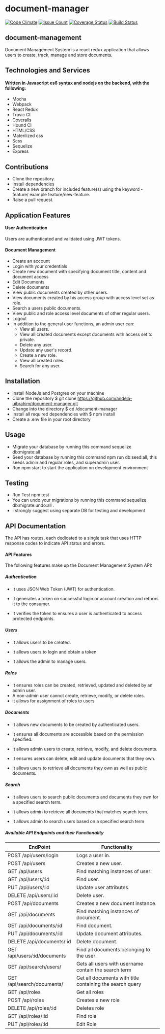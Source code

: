 # document-manager
[![Code Climate](https://codeclimate.com/github/andela-uibrahim/document-manager/badges/gpa.svg)](https://codeclimate.com/github/andela-uibrahim/document-manager)
[![Issue Count](https://codeclimate.com/github/andela-uibrahim/document-manager/badges/issue_count.svg)](https://codeclimate.com/github/andela-uibrahim/document-manager)
[![Coverage Status](https://coveralls.io/repos/github/andela-uibrahim/document-manager/badge.svg)](https://coveralls.io/github/andela-uibrahim/document-manager)
[![Build Status](https://travis-ci.org/andela-uibrahim/document-manager.svg?branch=development)](https://travis-ci.org/andela-uibrahim/document-manager)

## document-management

Document Management System is a react redux application that allows users to create, track, manage and store documents.

## Technologies and Services

#### Written in Javascript es6 syntax and nodejs on the backend, with the following:

- Mocha
- Webpack
- React Redux
- Travic CI
- Coveralls
- Hound CI
- HTML/CSS
- Materilized css
- Scss
- Sequelize
- Express

## Contributions

- Clone the repository.
- Install dependencies
- Create a new branch for included feature(s) using the keyword - feature/ example feature/new-feature.
- Raise a pull request.

## Application Features

#### User Authentication

Users are authenticated and validated using JWT tokens.

#### Document Management

- Create an account
- Login with your credentials
- Create new document with specifying document title, content and document access
- Edit Documents
- Delete documents
- View public documents created by other users.
- View documents created by his access group with access level set as role.
- Search a users public documents.
- View public and role access level documents of other regular users.
- Logout
- In addition to the general user functions, an admin user can:
    * View all users.
    * View all created documents except documents with access set to private.
    * Delete any user.
    * Update any user's record.
    * Create a new role.
    * View all created roles.
    * Search for any user.


## Installation

- Install NodeJs and Postgres on your machine
- Clone the repository $ git clone https://github.com/andela-uibrahim/document-manager.git
- Change into the directory $ cd /document-manager
- Install all required dependencies with $ npm install
- Create a .env file in your root directory

## Usage

- Migrate your database by running this command sequelize db:migrate:all
- Seed your database by running this command npm run db:seed:all, this seeds admin and regular roles, and superadmin user.
- Run npm start to start the application on development environment

## Testing

- Run Test npm test
- You can undo your migrations by running this command sequelize db:migrate:undo:all .
- I strongly suggest using separate DB for testing and development

## API Documentation

The API has routes, each dedicated to a single task that uses HTTP response codes to indicate API status and errors.

#### API Features

The following features make up the Document Management System API:

##### Authentication

- It uses JSON Web Token (JWT) for authentication.

- It generates a token on successful login or account creation and returns it to the consumer.

- It verifies the token to ensures a user is authenticated to access protected endpoints.

##### Users

- It allows users to be created.

- It allows users to login and obtain a token

- It allows the admin to manage users.

##### Roles

- It ensures roles can be created, retrieved, updated and deleted by an admin user.
- A non-admin user cannot create, retrieve, modify, or delete roles.
- it allows for assignment of roles to users

##### Documents

- It allows new documents to be created by authenticated users.

- It ensures all documents are accessible based on the permission specified.

- It allows admin users to create, retrieve, modify, and delete documents.

- It ensures users can delete, edit and update documents that they own.

- It allows users to retrieve all documents they own as well as public documents.

##### Search

- It allows users to search public documents and documents they own for a specified search term.

- It allows admin to retrieve all documents that matches search term.

- It allows admin to search users based on a specified search term

##### Available API Endpoints and their Functionality

EndPoint	                    | Functionality
--------------------------------|--------------------------------------------------
POST /api/users/login	    | Logs a user in.
POST /api/users	            | Creates a new user.
GET /api/users	            | Find matching instances of user.
GET /api/users/:id	        | Find user.
PUT /api/users/:id	        | Update user attributes.
DELETE /api/users/:id	    | Delete user.
POST /api/documents	        | Creates a new document instance.
GET /api/documents	        | Find matching instances of document.
GET /api/documents/:id	    | Find document.
PUT /api/documents/:id	    | Update document attributes.
DELETE /api/documents/:id	| Delete document.
GET /api/users/:id/documents| Find all documents belonging to the user.
GET /api/search/users/	    | Gets all users with username contain the search term
GET /api/search/documents/	| Get all documents with title containing the search query
GET /api/roles	            | Get all roles
POST /api/roles	            | Creates a new role
DELETE /api/roles/:id	    | Deletes role
GET /api/roles/:id	        | Find role
PUT /api/roles/:id	        | Edit Role


